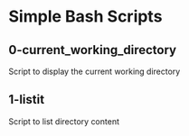 # Simple Bash Scripts

## 0-current_working_directory
Script to display the current working directory

## 1-listit
Script to list directory content
